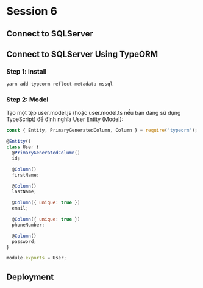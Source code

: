 # Session 6

## Connect to SQLServer

## Connect to SQLServer Using TypeORM

### Step 1: install

```bash
yarn add typeorm reflect-metadata mssql
```

### Step 2: Model

Tạo một tệp user.model.js (hoặc user.model.ts nếu bạn đang sử dụng TypeScript) để định nghĩa User Entity (Model):

```js
const { Entity, PrimaryGeneratedColumn, Column } = require('typeorm');

@Entity()
class User {
  @PrimaryGeneratedColumn()
  id;

  @Column()
  firstName;

  @Column()
  lastName;

  @Column({ unique: true })
  email;

  @Column({ unique: true })
  phoneNumber;

  @Column()
  password;
}

module.exports = User;
```


## Deployment